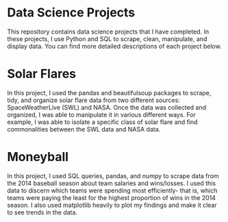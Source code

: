 # Data Science Projects

This repository contains data science projects that I have completed. In these projects, I use Python and SQL to scrape, clean, manipulate, and display data. You can
find more detailed descriptions of each project below.

# Solar Flares
In this project, I used the pandas and beautifulsoup packages to scrape, tidy, and organize solar flare data from two different sources: SpaceWeatherLive (SWL) and NASA. Once the data was collected and organized, I was able to manipulate it in various different ways. For example, I was able to isolate a specific class of solar flare and find commonalities between the SWL data and NASA data.

# Moneyball
In this project, I used SQL queries, pandas, and numpy to scrape data from the 2014 baseball season about team salaries and wins/losses. I used this data to discern which teams were spending most efficiently- that is, which teams were paying the least for the highest proportion of wins in the 2014 season. I also used matplotlib heavily to plot my findings and make it clear to see trends in the data. 
